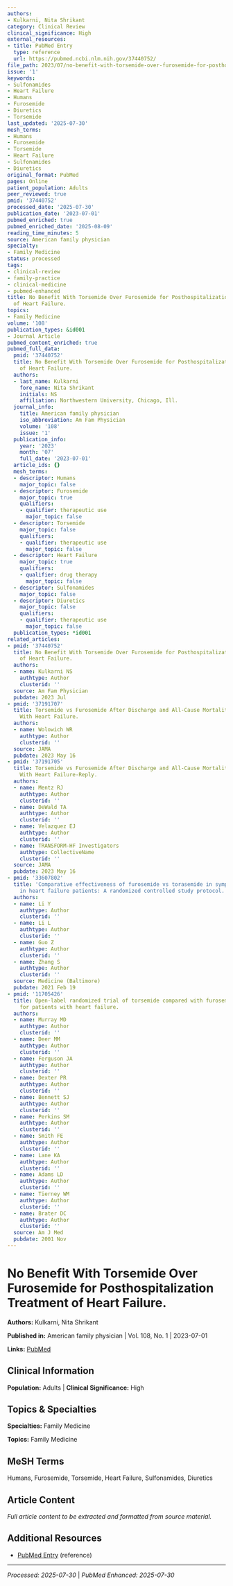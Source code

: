 ```yaml
---
authors:
- Kulkarni, Nita Shrikant
category: Clinical Review
clinical_significance: High
external_resources:
- title: PubMed Entry
  type: reference
  url: https://pubmed.ncbi.nlm.nih.gov/37440752/
file_path: 2023/07/no-benefit-with-torsemide-over-furosemide-for-posthospitaliz.md
issue: '1'
keywords:
- Sulfonamides
- Heart Failure
- Humans
- Furosemide
- Diuretics
- Torsemide
last_updated: '2025-07-30'
mesh_terms:
- Humans
- Furosemide
- Torsemide
- Heart Failure
- Sulfonamides
- Diuretics
original_format: PubMed
pages: Online
patient_population: Adults
peer_reviewed: true
pmid: '37440752'
processed_date: '2025-07-30'
publication_date: '2023-07-01'
pubmed_enriched: true
pubmed_enriched_date: '2025-08-09'
reading_time_minutes: 5
source: American family physician
specialty:
- Family Medicine
status: processed
tags:
- clinical-review
- family-practice
- clinical-medicine
- pubmed-enhanced
title: No Benefit With Torsemide Over Furosemide for Posthospitalization Treatment
  of Heart Failure.
topics:
- Family Medicine
volume: '108'
publication_types: &id001
- Journal Article
pubmed_content_enriched: true
pubmed_full_data:
  pmid: '37440752'
  title: No Benefit With Torsemide Over Furosemide for Posthospitalization Treatment
    of Heart Failure.
  authors:
  - last_name: Kulkarni
    fore_name: Nita Shrikant
    initials: NS
    affiliation: Northwestern University, Chicago, Ill.
  journal_info:
    title: American family physician
    iso_abbreviation: Am Fam Physician
    volume: '108'
    issue: '1'
  publication_info:
    year: '2023'
    month: '07'
    full_date: '2023-07-01'
  article_ids: {}
  mesh_terms:
  - descriptor: Humans
    major_topic: false
  - descriptor: Furosemide
    major_topic: true
    qualifiers:
    - qualifier: therapeutic use
      major_topic: false
  - descriptor: Torsemide
    major_topic: false
    qualifiers:
    - qualifier: therapeutic use
      major_topic: false
  - descriptor: Heart Failure
    major_topic: true
    qualifiers:
    - qualifier: drug therapy
      major_topic: false
  - descriptor: Sulfonamides
    major_topic: false
  - descriptor: Diuretics
    major_topic: false
    qualifiers:
    - qualifier: therapeutic use
      major_topic: false
  publication_types: *id001
related_articles:
- pmid: '37440752'
  title: No Benefit With Torsemide Over Furosemide for Posthospitalization Treatment
    of Heart Failure.
  authors:
  - name: Kulkarni NS
    authtype: Author
    clusterid: ''
  source: Am Fam Physician
  pubdate: 2023 Jul
- pmid: '37191707'
  title: Torsemide vs Furosemide After Discharge and All-Cause Mortality in Patients
    With Heart Failure.
  authors:
  - name: Wolowich WR
    authtype: Author
    clusterid: ''
  source: JAMA
  pubdate: 2023 May 16
- pmid: '37191705'
  title: Torsemide vs Furosemide After Discharge and All-Cause Mortality in Patients
    With Heart Failure-Reply.
  authors:
  - name: Mentz RJ
    authtype: Author
    clusterid: ''
  - name: DeWald TA
    authtype: Author
    clusterid: ''
  - name: Velazquez EJ
    authtype: Author
    clusterid: ''
  - name: TRANSFORM-HF Investigators
    authtype: CollectiveName
    clusterid: ''
  source: JAMA
  pubdate: 2023 May 16
- pmid: '33607802'
  title: 'Comparative effectiveness of furosemide vs torasemide in symptomatic therapy
    in heart failure patients: A randomized controlled study protocol.'
  authors:
  - name: Li Y
    authtype: Author
    clusterid: ''
  - name: Li L
    authtype: Author
    clusterid: ''
  - name: Guo Z
    authtype: Author
    clusterid: ''
  - name: Zhang S
    authtype: Author
    clusterid: ''
  source: Medicine (Baltimore)
  pubdate: 2021 Feb 19
- pmid: '11705426'
  title: Open-label randomized trial of torsemide compared with furosemide therapy
    for patients with heart failure.
  authors:
  - name: Murray MD
    authtype: Author
    clusterid: ''
  - name: Deer MM
    authtype: Author
    clusterid: ''
  - name: Ferguson JA
    authtype: Author
    clusterid: ''
  - name: Dexter PR
    authtype: Author
    clusterid: ''
  - name: Bennett SJ
    authtype: Author
    clusterid: ''
  - name: Perkins SM
    authtype: Author
    clusterid: ''
  - name: Smith FE
    authtype: Author
    clusterid: ''
  - name: Lane KA
    authtype: Author
    clusterid: ''
  - name: Adams LD
    authtype: Author
    clusterid: ''
  - name: Tierney WM
    authtype: Author
    clusterid: ''
  - name: Brater DC
    authtype: Author
    clusterid: ''
  source: Am J Med
  pubdate: 2001 Nov
---
```


# No Benefit With Torsemide Over Furosemide for Posthospitalization Treatment of Heart Failure.

**Authors:** Kulkarni, Nita Shrikant

**Published in:** American family physician | Vol. 108, No. 1 | 2023-07-01

**Links:** [PubMed](https://pubmed.ncbi.nlm.nih.gov/37440752/)

## Clinical Information

**Population:** Adults | **Clinical Significance:** High

## Topics & Specialties

**Specialties:** Family Medicine

**Topics:** Family Medicine

## MeSH Terms

Humans, Furosemide, Torsemide, Heart Failure, Sulfonamides, Diuretics

## Article Content

*Full article content to be extracted and formatted from source material.*

## Additional Resources

- [PubMed Entry](https://pubmed.ncbi.nlm.nih.gov/37440752/) (reference)

---

*Processed: 2025-07-30* | *PubMed Enhanced: 2025-07-30*
